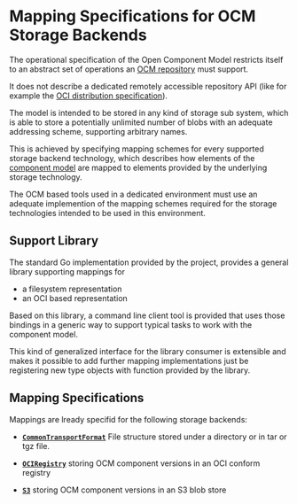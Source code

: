 # Mapping Specifications for OCM Storage Backends

The operational specification of the Open Component Model restricts itself
to an abstract set of operations an [OCM repository](model.md#repositories)
must support.

It does not describe a dedicated
remotely accessible repository API (like for example the [OCI distribution
specification](https://github.com/opencontainers/distribution-spec/blob/main/spec.md)).

The model is intended to be stored in any kind of storage sub system, which
is able to store a potentially unlimited number of blobs with an adequate
addressing scheme, supporting arbitrary names.

This is achieved by specifying mapping schemes for every supported storage 
backend technology, which describes how elements of the [component model](model.md)
are mapped to elements provided by the underlying storage technology.

The OCM based tools used in a dedicated environment must use an adequate
implemention of the mapping schemes required for the storage technologies
intended to be used in this environment.

## Support Library

The standard Go implementation provided by the project, provides a general
library supporting mappings for
- a filesystem representation
- an OCI based representation

Based on this library, a command line client tool is provided that uses
those bindings in a generic way to support typical tasks to work with
the component model.

This kind of generalized interface for the library consumer is extensible and
makes it possible
to add further mapping implementations just be registering new
type objects with function provided by the library.

## Mapping Specifications

Mappings are lready specifid for the following storage backends:

- [**`CommonTransportFormat`**](modelmapping/filesystem/README.md) File structure stored under
  a directory or in tar or tgz file.

- [**`OCIRegistry`**](modelmapping/oci/README.md) storing OCM component versions in
  an OCI conform registry

- [**`S3`**](modelmapping/s3/README.md) storing OCM component versions in an S3 blob
  store